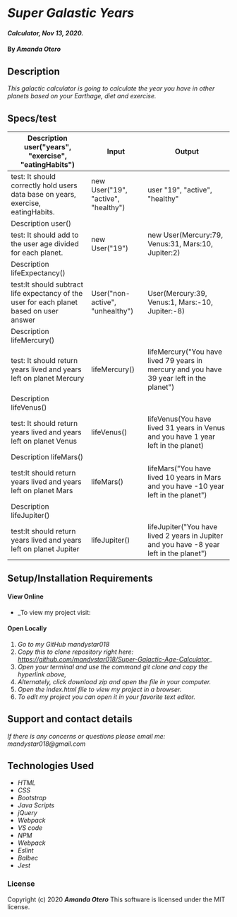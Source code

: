# _Super Galastic Years_

#### _Calculator, Nov 13, 2020._

#### By _**Amanda Otero**_

## Description

_This galactic calculator is going to calculate the year you have in other planets based on your Earthage, diet and exercise._

## Specs/test

| Description user("years", "exercise", "eatingHabits") 	| Input 	| Output 	|
|-	|-	|-	|
| test: It should correctly hold users data base on years, exercise, eatingHabits. 	| new User("19", "active", "healthy") 	| user "19", "active", "healthy" 	|
| Description user() 	|  	|  	|
| test: It should add to the user age divided for each planet. 	| new User("19") 	| new User(Mercury:79, Venus:31, Mars:10, Jupiter:2) 	|
| Description lifeExpectancy() 	|  	|  	|
| test:It should subtract life expectancy of the user for each planet based on user answer 	| User("non-active", "unhealthy") 	| User(Mercury:39, Venus:1, Mars:-10, Jupiter:-8) 	|
| Description lifeMercury() 	|  	|  	|
| test: It should return years lived and years left on planet Mercury 	| lifeMercury() 	| lifeMercury("You have lived 79 years in mercury and you have 39 year left in the planet") 	|
| Description lifeVenus() 	|  	|  	|
| test: It should return years lived and years left on planet Venus 	| lifeVenus() 	| lifeVenus(You have lived 31 years in Venus and you have 1 year left in the planet) 	|
| Description lifeMars() 	|  	|  	|
| test:It should return years lived and years left on planet Mars 	| lifeMars() 	| lifeMars("You have lived 10 years in Mars and you have -10 year left in the planet") 	|
| Description lifeJupiter() 	|  	|  	|
| test:It should return years lived and years left on planet Jupiter 	| lifeJupiter() 	| lifeJupiter("You have lived 2 years in Jupiter and you have -8 year left in the planet") 	|


## Setup/Installation Requirements

#### View Online
* _To view my project visit: 

#### Open Locally
1. _Go to my GitHub mandystar018_
2. _Copy this to clone repository right here: https://github.com/mandystar018/Super-Galactic-Age-Calculator__
3. _Open your terminal and use the command git clone and copy the hyperlink above,_
3. _Alternately, click download zip and open the file in your computer._
4. _Open the index.html file to view my project in a browser._
5. _To edit my project you can open it in your favorite text editor._


## Support and contact details

_If there is any concerns or questions please email me: mandystar018@gmail.com_

## Technologies Used

* _HTML_
* _CSS_
* _Bootstrap_
* _Java Scripts_
* _jQuery_
* _Webpack_
* _VS code_
* _NPM_
* _Webpack_
* _Eslint_
* _Balbec_
* _Jest_

### License

Copyright (c) 2020 **_Amanda Otero_**
This software is licensed under the MIT license.
